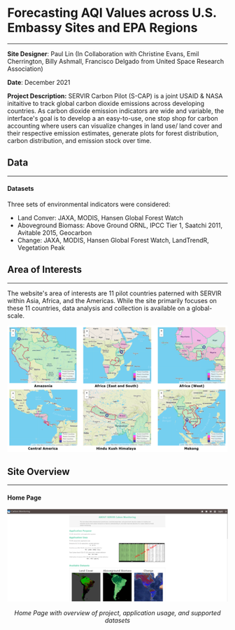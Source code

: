 # Forecasting AQI Values across U.S. Embassy Sites and EPA Regions
---
**Site Designer**: Paul Lin (In Collaboration with Christine Evans, Emil Cherrington, Billy Ashmall, Francisco Delgado from United Space Research Association)

**Date**: December 2021

**Project Description:** 
SERVIR Carbon Pilot (S-CAP) is a joint USAID & NASA initaitive to track global carbon dioxide emissions across developing countries.  As carbon dioxide emission indicators are wide and variable, the interface's goal is to develop a an easy-to-use, one stop shop for carbon accounting where users can visualize changes in land use/ land cover and their respective emission estimates, generate plots for forest distribution, carbon distribution, and emission stock over time.

## Data
---
#### Datasets
Three sets of environmental indicators were considered:
- Land Conver: JAXA, MODIS, Hansen Global Forest Watch
- Aboveground Biomass: Above Ground ORNL, IPCC Tier 1, Saatchi 2011, Avitable 2015, Geocarbon
- Change: JAXA, MODIS, Hansen Global Forest Watch, LandTrendR, Vegetation Peak

## Area of Interests
---
The website's area of interests are 11 pilot countries paterned with SERVIR within Asia, Africa, and the Americas.  While the site primarily focuses on these 11 countries, data analysis and collection is available on a global-scale.
<p align = "center"><img src="https://github.com/paulslin/paulslin.github.io/blob/main/images/Carbon/Regions.png?raw=true"></p>


## Site Overview
---
#### Home Page
<p align = "center"><img src="https://github.com/paulslin/paulslin.github.io/blob/main/images/Carbon/about.png?raw=true"></p>
<p align = "center"><i>Home Page with overview of project, application usage, and supported datasets</i></p>

